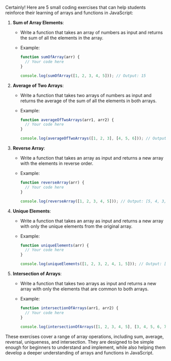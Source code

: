 Certainly! Here are 5 small coding exercises that can help students reinforce their learning of arrays and functions in JavaScript:

1. **Sum of Array Elements**:

   - Write a function that takes an array of numbers as input and returns the sum of all the elements in the array.
   - Example:

     ```javascript
     function sumOfArray(arr) {
       // Your code here
     }

     console.log(sumOfArray([1, 2, 3, 4, 5])); // Output: 15
     ```

2. **Average of Two Arrays**:

   - Write a function that takes two arrays of numbers as input and returns the average of the sum of all the elements in both arrays.
   - Example:

     ```javascript
     function averageOfTwoArrays(arr1, arr2) {
       // Your code here
     }

     console.log(averageOfTwoArrays([1, 2, 3], [4, 5, 6])); // Output: 3.5
     ```

3. **Reverse Array**:

   - Write a function that takes an array as input and returns a new array with the elements in reverse order.
   - Example:

     ```javascript
     function reverseArray(arr) {
       // Your code here
     }

     console.log(reverseArray([1, 2, 3, 4, 5])); // Output: [5, 4, 3, 2, 1]
     ```

4. **Unique Elements**:

   - Write a function that takes an array as input and returns a new array with only the unique elements from the original array.
   - Example:

     ```javascript
     function uniqueElements(arr) {
       // Your code here
     }

     console.log(uniqueElements([1, 2, 3, 2, 4, 1, 5])); // Output: [1, 2, 3, 4, 5]
     ```

5. **Intersection of Arrays**:

   - Write a function that takes two arrays as input and returns a new array with only the elements that are common to both arrays.
   - Example:

     ```javascript
     function intersectionOfArrays(arr1, arr2) {
       // Your code here
     }

     console.log(intersectionOfArrays([1, 2, 3, 4, 5], [3, 4, 5, 6, 7])); // Output: [3, 4, 5]
     ```

These exercises cover a range of array operations, including sum, average, reversal, uniqueness, and intersection. They are designed to be simple enough for beginners to understand and implement, while also helping them develop a deeper understanding of arrays and functions in JavaScript.
